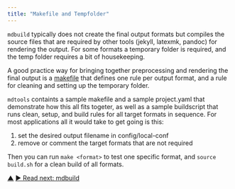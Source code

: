 ```yaml
---
title: "Makefile and Tempfolder"
---
```



`mdbuild` typically does not create the final output formats but compiles the source files that are required by other tools (jekyll, latexmk, pandoc) for  rendering the output. For some formats a temporary folder is required, and the temp folder requires a bit of housekeeping.

A good practice way for bringing together preprocessing and rendering the final output is a [makefile](https://www.gnu.org/software/make/) that defines one rule per output format, and a rule for cleaning and setting up the temporary folder.  

`mdtools` containts a sample makefile and a sample project.yaml that demonstrate how this all fits togeter, as well as a sample buildscript that runs clean, setup, and build rules for all target formats in sequence. For most applications all it would take to get going is this:

1. set the desired output filename in config/local-conf
2. remove or comment the target formats that are not required

Then you can run `make <format>` to test one specific format, and `source build.sh` for a clean build of all formats. 



<div class="bottom-nav">
<a href="commands.html" title="Up: Commands">▲</a> <a href="mdbuild.html" title="">▶ Read next: mdbuild</a>
</div>


<script type="text/javascript">
Mousetrap.bind('g n', function() {
    window.location.href = 'mdbuild.html';
    return false;
});
</script>


